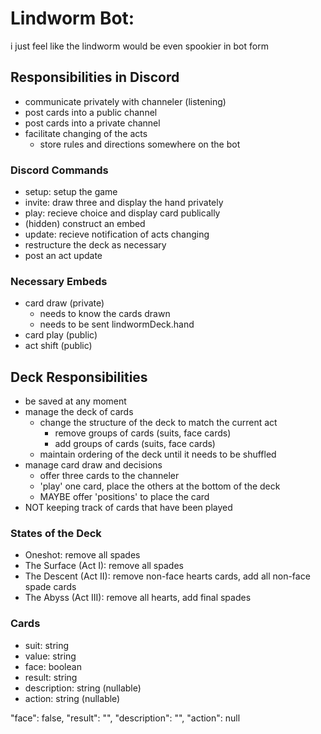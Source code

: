 # Lindworm Bot:

i just feel like the lindworm would be even spookier in bot form

## Responsibilities in Discord
 - communicate privately with channeler (listening)
 - post cards into a public channel
 - post cards into a private channel
 - facilitate changing of the acts
   - store rules and directions somewhere on the bot

### Discord Commands
 - setup: setup the game
 - invite: draw three and display the hand privately
 - play: recieve choice and display card publically
 - (hidden) construct an embed
 - update: recieve notification of acts changing
  - restructure the deck as necessary
  - post an act update

### Necessary Embeds
  - card draw (private)
    - needs to know the cards drawn
    - needs to be sent lindwormDeck.hand
  - card play (public)
  - act shift (public)

## Deck Responsibilities
  - be saved at any moment
  - manage the deck of cards
    - change the structure of the deck to match the current act
      - remove groups of cards (suits, face cards)
      - add groups of cards (suits, face cards)
    - maintain ordering of the deck until it needs to be shuffled
  - manage card draw and decisions
    - offer three cards to the channeler
    - 'play' one card, place the others at the bottom of the deck
    - MAYBE offer 'positions' to place the card
  - NOT keeping track of cards that have been played

### States of the Deck
  - Oneshot: remove all spades
  - The Surface (Act I): remove all spades
  - The Descent (Act II): remove non-face hearts cards, add all non-face spade cards
  - The Abyss (Act III): remove all hearts, add final spades

### Cards
  - suit: string
  - value: string
  - face: boolean
  - result: string
  - description: string (nullable)
  - action: string (nullable)

  "face": false,
  "result": "",
  "description": "",
  "action": null
